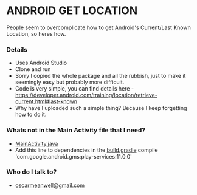 # ANDROID GET LOCATION #

People seem to overcomplicate how to get Android's Current/Last Known Location, so heres how.

### Details ###

* Uses Android Studio
* Clone and run
* Sorry I copied the whole package and all the rubbish, just to make it seemingly easy but probably more difficult.
* Code is very simple, you can find details here - https://developer.android.com/training/location/retrieve-current.html#last-known
* Why have I uploaded such a simple thing? Because I keep forgetting how to do it.
### Whats not in the Main Activity file that I need? ###

* [MainActivity.java](https://github.com/oscarmeanwell/Android-Location/blob/master/mySensors/app/src/main/java/com/example/a40201136/mysensors/MainActivity.java)
* Add this line to dependencies in the [build.gradle](https://github.com/oscarmeanwell/Android-Location/blob/master/mySensors/app/build.gradle#L28) compile 'com.google.android.gms:play-services:11.0.0'

### Who do I talk to? ###

* oscarmeanwell@gmail.com
